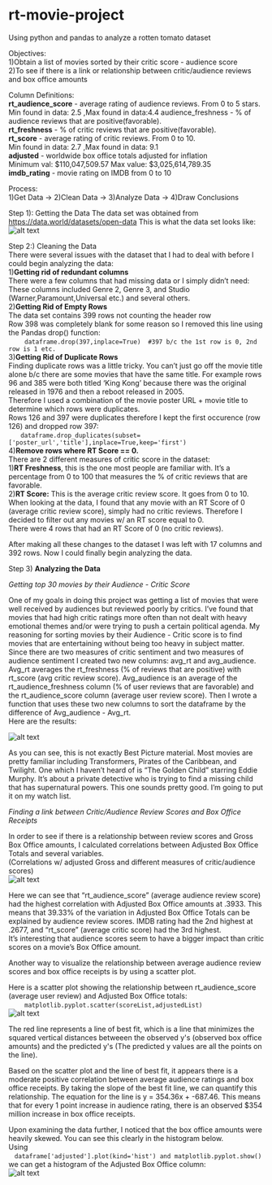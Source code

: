 # rt-movie-project
Using python and pandas to analyze a rotten tomato dataset

Objectives:  
1)Obtain a list of movies sorted by their critic score - audience score  
2)To see if there is a link or relationship between critic/audience reviews and box office amounts

Column Definitions:  
<b>rt_audience_score</b> - average rating of audience reviews.  From 0 to 5 stars.   
Min found in data: 2.5 ,Max found in data:4.4
audience_freshness - % of audience reviews that are positive(favorable).  
<b>rt_freshness</b> - % of critic reviews that are positive(favorable).  
<b>rt_score</b> - average rating of critic reviews.  From 0 to 10.   
Min found in data: 2.7  ,Max found in data: 9.1    
<b>adjusted</b> -  worldwide box office totals adjusted for inflation  
Minimum val: $110,047,509.57 Max value: $3,025,614,789.35   
<b>imdb_rating</b> - movie rating on IMDB from 0 to 10  

Process:  
1)Get Data -> 2)Clean Data -> 3)Analyze Data -> 4)Draw Conclusions  

Step 1): Getting the Data
The data set was obtained from https://data.world/datasets/open-data
This is what the data set looks like:  
![alt text](https://github.com/crenshawj/rt-movie-project/blob/main/images/rotten%20tomato%20dataset.PNG)  

Step 2:) Cleaning the Data  
There were several issues with the dataset that I had to deal with before I could begin analyzing the data:  
1)**Getting rid of redundant columns**  
There were a few columns that had missing data or I simply didn’t need:  
These columns included Genre 2, Genre 3, and Studio (Warner,Paramount,Universal etc.) and several others.   
2)**Getting Rid of Empty Rows**  
The data set contains 399 rows not counting the header row  
Row 398 was completely blank for some reason so I removed this line using the Pandas drop() function:  
&nbsp;&nbsp;&nbsp;&nbsp;&nbsp;&nbsp;&nbsp;&nbsp;```dataframe.drop(397,inplace=True)  #397 b/c the 1st row is 0, 2nd row is 1 etc.```    
3)**Getting Rid of Duplicate Rows**  
Finding duplicate rows was a little tricky.  You can’t just go off the movie title alone b/c there are some movies that have the same title.  For example rows 96 and 385 were both titled ‘King Kong’ because there was the original released in 1976 and then a reboot released in 2005.    
Therefore I used a combination of the movie poster URL + movie title to determine which rows were duplicates.    
Rows 126 and 397 were duplicates therefore I kept the first occurence (row 126) and dropped row 397:  
&nbsp;&nbsp;&nbsp;&nbsp;&nbsp;&nbsp;```dataframe.drop_duplicates(subset=['poster_url','title'],inplace=True,keep='first')```  
4)**Remove rows where RT Score == 0.**  
There are 2 different measures of critic score in the dataset:    
   1)**RT Freshness**, this is the one most people are familiar with.  It’s a percentage from 0 to 100 that measures the % of critic reviews that are favorable.    
   2)**RT Score:** This is the average critic review score.  It goes from 0 to 10.   When looking at the data, I found that any movie with an RT Score of 0 (average critic review score), simply had no critic reviews.  Therefore I decided to filter out any movies w/ an RT score equal to 0.      
There were 4 rows that had an RT Score of 0 (no critic reviews).   
  
After making all these changes to the dataset I was left with 17 columns and 392 rows.  Now I could finally begin analyzing the data.    

Step 3) **Analyzing the Data**  

*Getting top 30 movies by their Audience - Critic Score*

One of my goals in doing this project was getting a list of movies that were well received by audiences but reviewed poorly by critics.  I’ve found that movies that had high critic ratings more often than not dealt with heavy emotional themes and/or were trying to push a certain political agenda.  My reasoning for sorting movies by their Audience - Critic score is to find movies that are entertaining without being too heavy in subject matter.  Since there are two measures of critic sentiment and two measures of audience sentiment I created two new columns: avg_rt and avg_audience.  Avg_rt averages the rt_freshness (% of reviews that are positive) with rt_score (avg critic review score).  Avg_audience is an average of the rt_audience_freshness column (% of user reviews that are favorable) and the rt_audience_score column (average user review score).  Then I wrote a function that uses these two new columns to sort the dataframe by the difference of Avg_audience - Avg_rt.  
Here are the results:  

![alt text](https://github.com/crenshawj/rt-movie-project/blob/main/images/rtCritic%20-%20rtAudience%20top%2030.PNG)  

As you can see, this is not exactly Best Picture material.  Most movies are pretty familiar including Transformers, Pirates of the Caribbean, and Twilight.  One which I haven’t heard of is “The Golden Child” starring Eddie Murphy.  It’s about a private detective who is trying to find a missing child that has supernatural powers.  This one sounds pretty good.  I’m going to put it on my watch list.   

*Finding a link between Critic/Audience Review Scores and Box Office Receipts*  

In order to see if there is a relationship between review scores and Gross Box Office amounts, I calculated correlations between Adjusted Box Office Totals and several variables.    
(Correlations w/ adjusted Gross and different measures of critic/audience scores)  
![alt text](https://github.com/crenshawj/rt-movie-project/blob/main/images/correlations.PNG)  

Here we can see that “rt_audience_score” (average audience review score) had the highest correlation with Adjusted Box Office amounts at .3933.  This means that 39.33% of the variation in Adjusted Box Office Totals can be explained by audience review scores.  IMDB rating had the 2nd highest at .2677, and “rt_score” (average critic score) had the 3rd highest.  
It’s interesting that audience scores seem to have a bigger impact than critic scores on a movie’s Box Office amount.    

Another way to visualize the relationship between average audience review scores and box office receipts is by using a scatter plot.

Here is a scatter plot showing the relationship between rt_audience_score (average user review) and Adjusted Box Office totals:  
&nbsp;&nbsp;&nbsp;&nbsp;&nbsp;&nbsp;&nbsp;&nbsp;```matplotlib.pyplot.scatter(scoreList,adjustedList)```  
![alt text](https://github.com/crenshawj/rt-movie-project/blob/main/images/scatter%20plot.PNG)  

The red line represents a line of best fit, which is a line that minimizes the squared vertical distances betweeen the observed y's (observed box office amounts) and the predicted y's (The predicted y values are all the points on the line).  

Based on the scatter plot and the line of best fit, it appears there is a moderate positive correlation between average audience ratings and box office receipts.   By taking the slope of the best fit line, we can quantify this relationship.  The equation for the line is y = 354.36x + -687.46.  This means that for every 1 point increase in audience rating, there is an observed $354 million increase in box office receipts. 

Upon examining the data further, I noticed that the box office amounts were heavily skewed. 
You can see this clearly in the histogram below.  
Using  
&nbsp;&nbsp;&nbsp;```dataframe['adjusted'].plot(kind='hist') and matplotlib.pyplot.show()```  
we can get a histogram of the Adjusted Box Office column:  
![alt text](https://github.com/crenshawj/rt-movie-project/blob/main/images/histogram%20box%20office.PNG)  







